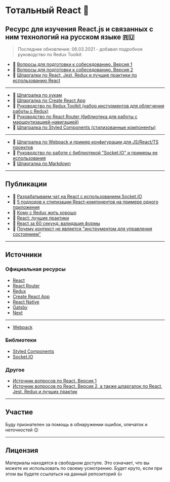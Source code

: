 # Тотальный React :metal:

## Ресурс для изучения React.js и связанных с ним технологий на русском языке :ru:

> Последнее обновление: 06.03.2021 - добавил подробное руководство по Redux Toolkit

- :page_with_curl: [Вопросы для подготовки к собеседованию. Версия 1](questions.md)
- :page_with_curl: [Вопросы для подготовки к собеседованию. Версия 2](questions-v2.md)
- :memo: [Шпаргалки по React, Jest, Redux и лучшие практики по использованию React](./md/cheatsheets-bestpractices.md)

---

- :memo: [Шпагралка по хукам](./md/hooks.md)
- :memo: [Шпаргалка по Create React App](./md/create-react-app.md)
- :page_with_curl: [Руководство по Redux Toolkit (набор инстурментов для облегчения работы с Redux)](./md/redux-toolkit.md)
- :page_with_curl: [Руководство по React Router (библиотека для работы с маршрутизацией-навигацией)](./md/react-router.md)
- :memo: [Шпагралка по Styled Components (стилизованные компоненты)](./md/styled-components.md)

---

- :memo: [Шпагралка по Webpack и пример конфигурации для JS/React/TS проектов](./md/webpack.md)
- :page_with_curl: [Руководство по работе с библиотекой "Socket.IO" и примеры ее использования](./md/socket/README.md)
- :memo: [Шпаргалка по Markdown](./md/markdown.md)

---

## Публикации

- :link: [Разрабатываем чат на React с использованием Socket.IO](https://habr.com/ru/post/544046/)
- :link: [5 подходов к стилизации React-компонентов на примере одного приложения](https://habr.com/ru/post/542630/)
- :link: [Кому с Redux жить хорошо](https://habr.com/ru/company/manychat/blog/541794/)
- :link: [React: лучшие практики](https://habr.com/ru/post/541320/)
- :link: [React за 60 секунд: валидация формы](https://habr.com/ru/post/540462/)
- :link: [Почему контекст не является "инструментом для управления состоянием"](https://habr.com/ru/post/539346/)

---

## Источники

### Официальная ресурсы

- [React](https://ru.reactjs.org/)
- [React Router](https://reactrouter.com/)
- [Redux](https://redux.js.org/)
- [Create React App](https://create-react-app.dev/)
- [React Native](https://reactnative.dev/)
- [Gatsby](https://www.gatsbyjs.com/)
- [Next](https://nextjs.org/)

---

- [Webpack](https://webpack.js.org/)

### Библиотеки

- [Styled Components](https://styled-components.com/)
- [Socket.IO](https://socket.io/)

### Другое

- [Источник вопросов по React. Версия 1](https://github.com/sudheerj/reactjs-interview-questions)
- [Источник вопросов по React. Версия 2, а также шпаргалок по React, Jest, Redux и лучших практик](https://github.com/learning-zone/react-interview-questions)

---

## Участие

Буду признателен за помощь в обнаружении ошибок, опечаток и неточностей :wink:

---

## Лицензия

Материалы находятся в свободном доступе. Это означает, что вы можете их использовать по своему усмотрению. Будет круто, если при этом вы будете ссылаться на данный репозиторий :thumbsup: